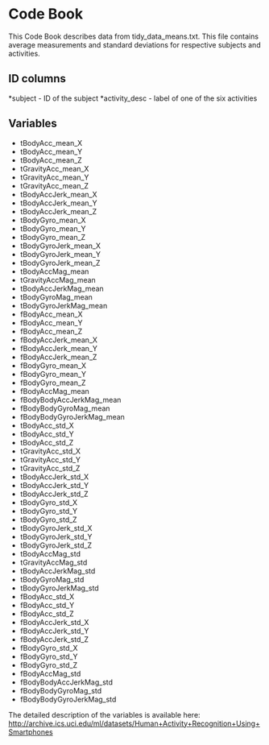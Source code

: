 # Code Book

This Code Book describes data from tidy_data_means.txt. This file contains average measurements and standard deviations for respective subjects and activities.

## ID columns
*subject - ID of the subject
*activity_desc -  label of one of the six activities

## Variables
* tBodyAcc_mean_X         
* tBodyAcc_mean_Y          
* tBodyAcc_mean_Z          
* tGravityAcc_mean_X     
* tGravityAcc_mean_Y        
* tGravityAcc_mean_Z    
* tBodyAccJerk_mean_X     
* tBodyAccJerk_mean_Y       
* tBodyAccJerk_mean_Z       
* tBodyGyro_mean_X         
* tBodyGyro_mean_Y
* tBodyGyro_mean_Z         
* tBodyGyroJerk_mean_X    
* tBodyGyroJerk_mean_Y      
* tBodyGyroJerk_mean_Z      
* tBodyAccMag_mean         
* tGravityAccMag_mean
* tBodyAccJerkMag_mean      
* tBodyGyroMag_mean      
* tBodyGyroJerkMag_mean
* fBodyAcc_mean_X          
* fBodyAcc_mean_Y         
* fBodyAcc_mean_Z           
* fBodyAccJerk_mean_X
* fBodyAccJerk_mean_Y     
* fBodyAccJerk_mean_Z
* fBodyGyro_mean_X
* fBodyGyro_mean_Y       
* fBodyGyro_mean_Z          
* fBodyAccMag_mean          
* fBodyBodyAccJerkMag_mean 
* fBodyBodyGyroMag_mean     
* fBodyBodyGyroJerkMag_mean 
* tBodyAcc_std_X           
* tBodyAcc_std_Y
* tBodyAcc_std_Z            
* tGravityAcc_std_X        
* tGravityAcc_std_Y         
* tGravityAcc_std_Z         
* tBodyAccJerk_std_X       
* tBodyAccJerk_std_Y        
* tBodyAccJerk_std_Z        
* tBodyGyro_std_X         
* tBodyGyro_std_Y           
* tBodyGyro_std_Z           
* tBodyGyroJerk_std_X      
* tBodyGyroJerk_std_Y       
* tBodyGyroJerk_std_Z       
* tBodyAccMag_std          
* tGravityAccMag_std
* tBodyAccJerkMag_std       
* tBodyGyroMag_std        
* tBodyGyroJerkMag_std      
* fBodyAcc_std_X            
* fBodyAcc_std_Y         
* fBodyAcc_std_Z           
* fBodyAccJerk_std_X        
* fBodyAccJerk_std_Y      
* fBodyAccJerk_std_Z       
* fBodyGyro_std_X           
* fBodyGyro_std_Y          
* fBodyGyro_std_Z           
* fBodyAccMag_std           
* fBodyBodyAccJerkMag_std  
* fBodyBodyGyroMag_std      
* fBodyBodyGyroJerkMag_std

The detailed description of the variables is available here: 
http://archive.ics.uci.edu/ml/datasets/Human+Activity+Recognition+Using+Smartphones
